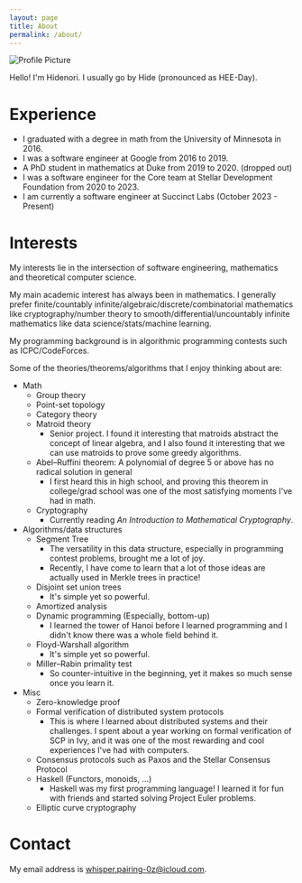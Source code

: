 ```yaml
---
layout: page
title: About
permalink: /about/
---
```


<img src="{{ site.baseurl }}/assets/profile.jpg" title="Profile Picture" class="profile">

Hello!
I'm Hidenori.
I usually go by Hide (pronounced as HEE-Day).

# Experience

* I graduated with a degree in math from the University of Minnesota in 2016.
* I was a software engineer at Google from 2016 to 2019.
* A PhD student in mathematics at Duke from 2019 to 2020. (dropped out)
* I was a software engineer for the Core team at Stellar Development Foundation from 2020 to 2023.
* I am currently a software engineer at Succinct Labs (October 2023 - Present)

# Interests
My interests lie in the intersection of software engineering, mathematics and theoretical computer science.

My main academic interest has always been in mathematics.
I generally prefer finite/countably infinite/algebraic/discrete/combinatorial mathematics like cryptography/number theory to smooth/differential/uncountably infinite mathematics like data science/stats/machine learning.

My programming background is in algorithmic programming contests such as ICPC/CodeForces.

Some of the theories/theorems/algorithms that I enjoy thinking about are:

- Math
    - Group theory
    - Point-set topology
    - Category theory
    - Matroid theory
        - Senior project.
          I found it interesting that matroids abstract the concept of linear algebra,
          and I also found it interesting that we can use matroids to prove some greedy algorithms.
    - Abel–Ruffini theorem: A polynomial of degree 5 or above has no radical solution in general
        - I first heard this in high school,
          and proving this theorem in college/grad school was one of the most satisfying moments I've had in math.
    - Cryptography
        - Currently reading _An Introduction to Mathematical Cryptography_.
- Algorithms/data structures
    - Segment Tree
        - The versatility in this data structure, especially in programming contest problems, brought me a lot of joy.
        - Recently, I have come to learn that a lot of those ideas are actually used in Merkle trees in practice!
    - Disjoint set union trees
        - It's simple yet so powerful.
    - Amortized analysis
    - Dynamic programming (Especially, bottom-up)
         - I learned the tower of Hanoi before I learned programming and I didn't know there was a whole field behind it.
    - Floyd-Warshall algorithm
        - It's simple yet so powerful.
    - Miller–Rabin primality test
        - So counter-intuitive in the beginning, yet it makes so much sense once you learn it.
- Misc
    - Zero-knowledge proof
    - Formal verification of distributed system protocols
        - This is where I learned about distributed systems and their challenges.
          I spent about a year working on formal verification of SCP in Ivy,
          and it was one of the most rewarding and cool experiences I've had with computers.
    - Consensus protocols such as Paxos and the Stellar Consensus Protocol
    - Haskell (Functors, monoids, ...)
        - Haskell was my first programming language!
          I learned it for fun with friends and started solving Project Euler problems.
    - Elliptic curve cryptography

# Contact
My email address is whisper.pairing-0z@icloud.com.
